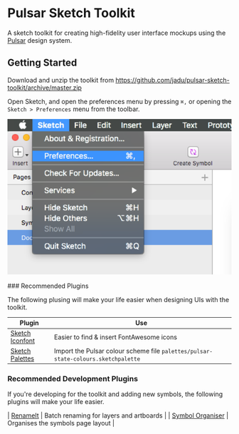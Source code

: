 # Pulsar Sketch Toolkit

A sketch toolkit for creating high-fidelity user interface mockups using the [Pulsar](https://github.com/jadu/pulsar) design system.

## Getting Started

Download and unzip the toolkit from https://github.com/jadu/pulsar-sketch-toolkit/archive/master.zip

Open Sketch, and open the preferences menu by pressing `⌘,` or opening the `Sketch > Preferences` menu from the toolbar.

![step 1, open the preferences menu](https://github.com/jadu/pulsar-sketch-toolkit/blob/master/docs/img/step_1.png)

### Recommended Plugins

The following plusing will make your life easier when designing UIs with the toolkit.

| Plugin | Use |
| ---- | ---- |
| [Sketch Iconfont](https://github.com/keremciu/sketch-iconfont) | Easier to find & insert FontAwesome icons |
| [Sketch Palettes](https://github.com/andrewfiorillo/sketch-palettes) | Import the Pulsar colour scheme file `palettes/pulsar-state-colours.sketchpalette` |

### Recommended Development Plugins

If you're developing for the toolkit and adding new symbols, the following plugins will make your life easier.

| [RenameIt](https://github.com/rodi01/RenameIt) | Batch renaming for layers and artboards |
| [Symbol Organiser](https://github.com/sonburn/symbol-organizer?ref=thesketchapphub) | Organises the symbols page layout |
